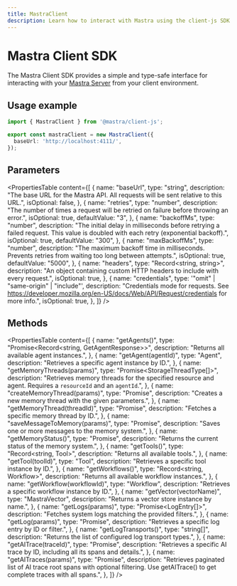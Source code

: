 ```yaml
---
title: MastraClient
description: Learn how to interact with Mastra using the client-js SDK.
---
```


# Mastra Client SDK

The Mastra Client SDK provides a simple and type-safe interface for interacting with your [Mastra Server](/docs/deployment/server-deployment) from your client environment.

## Usage example

```typescript filename="lib/mastra/mastra-client.ts" showLineNumbers copy
import { MastraClient } from '@mastra/client-js';

export const mastraClient = new MastraClient({
  baseUrl: 'http://localhost:4111/',
});
```

## Parameters

<PropertiesTable
content={[
{
name: "baseUrl",
type: "string",
description: "The base URL for the Mastra API. All requests will be sent relative to this URL.",
isOptional: false,
},
{
name: "retries",
type: "number",
description: "The number of times a request will be retried on failure before throwing an error.",
isOptional: true,
defaultValue: "3",
},
{
name: "backoffMs",
type: "number",
description: "The initial delay in milliseconds before retrying a failed request. This value is doubled with each retry (exponential backoff).",
isOptional: true,
defaultValue: "300",
},
{
name: "maxBackoffMs",
type: "number",
description: "The maximum backoff time in milliseconds. Prevents retries from waiting too long between attempts.",
isOptional: true,
defaultValue: "5000",
},
{
name: "headers",
type: "Record<string, string>",
description: "An object containing custom HTTP headers to include with every request.",
isOptional: true,
},
{
name: "credentials",
type: '"omit" | "same-origin" | "include"',
description: "Credentials mode for requests. See https://developer.mozilla.org/en-US/docs/Web/API/Request/credentials for more info.",
isOptional: true,
},
]}
/>

## Methods

<PropertiesTable
content={[
{
name: "getAgents()",
type: "Promise<Record<string, GetAgentResponse>>",
description: "Returns all available agent instances.",
},
{
name: "getAgent(agentId)",
type: "Agent",
description: "Retrieves a specific agent instance by ID.",
},
{
name: "getMemoryThreads(params)",
type: "Promise<StorageThreadType[]>",
description: "Retrieves memory threads for the specified resource and agent. Requires a `resourceId` and an `agentId`.",
},
{
name: "createMemoryThread(params)",
type: "Promise<MemoryThread>",
description: "Creates a new memory thread with the given parameters.",
},
{
name: "getMemoryThread(threadId)",
type: "Promise<MemoryThread>",
description: "Fetches a specific memory thread by ID.",
},
{
name: "saveMessageToMemory(params)",
type: "Promise<void>",
description: "Saves one or more messages to the memory system.",
},
{
name: "getMemoryStatus()",
type: "Promise<MemoryStatus>",
description: "Returns the current status of the memory system.",
},
{
name: "getTools()",
type: "Record<string, Tool>",
description: "Returns all available tools.",
},
{
name: "getTool(toolId)",
type: "Tool",
description: "Retrieves a specific tool instance by ID.",
},
{
name: "getWorkflows()",
type: "Record<string, Workflow>",
description: "Returns all available workflow instances.",
},
{
name: "getWorkflow(workflowId)",
type: "Workflow",
description: "Retrieves a specific workflow instance by ID.",
},
{
name: "getVector(vectorName)",
type: "MastraVector",
description: "Returns a vector store instance by name.",
},
{
name: "getLogs(params)",
type: "Promise<LogEntry[]>",
description: "Fetches system logs matching the provided filters.",
},
{
name: "getLog(params)",
type: "Promise<LogEntry>",
description: "Retrieves a specific log entry by ID or filter.",
},
{
name: "getLogTransports()",
type: "string[]",
description: "Returns the list of configured log transport types.",
},
{
name: "getAITrace(traceId)",
type: "Promise<AITraceRecord>",
description: "Retrieves a specific AI trace by ID, including all its spans and details.",
},
{
name: "getAITraces(params)",
type: "Promise<GetAITracesResponse>",
description: "Retrieves paginated list of AI trace root spans with optional filtering. Use getAITrace() to get complete traces with all spans.",
},
]}
/>
